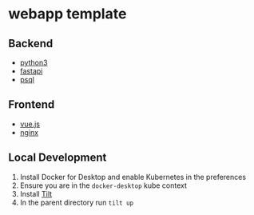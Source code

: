 # webapp template

## Backend
- [python3](https://github.com/python/cpython)
- [fastapi](https://github.com/tiangolo/fastapi)
- [psql](https://www.postgresql.org/)

## Frontend
- [vue.js](https://github.com/vuejs/vue/)
- [nginx](https://www.nginx.com/)

## Local Development

1. Install Docker for Desktop and enable Kubernetes in the preferences
2. Ensure you are in the `docker-desktop` kube context
3. Install [Tilt](https://docs.tilt.dev/install.html)
4. In the parent directory run `tilt up`


